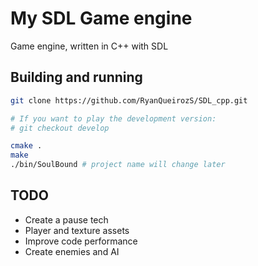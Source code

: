 # My SDL Game engine
Game engine, written in C++ with SDL

## Building and running
```sh
git clone https://github.com/RyanQueirozS/SDL_cpp.git

# If you want to play the development version:
# git checkout develop 

cmake .
make
./bin/SoulBound # project name will change later
```

## TODO

- Create a pause tech
- Player and texture assets
- Improve code performance
- Create enemies and AI
